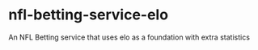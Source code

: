 # nfl-betting-service-elo
An NFL Betting service that uses elo as a foundation with extra statistics
